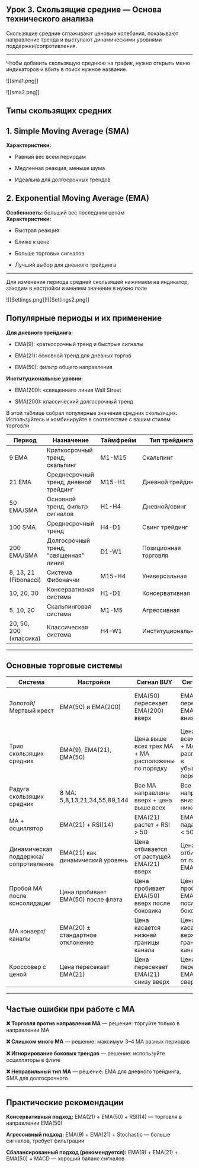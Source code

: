 ## Урок 3. Скользящие средние — Основа технического анализа

Скользящие средние сглаживают ценовые колебания, показывают направление тренда и выступают динамическими уровнями поддержки/сопротивления.

---
Чтобы добавить скользящую среднюю на график, нужно открыть меню индикаторов и вбить в поиск нужное название.

![[sma1.png]]

![[sma2.png]]
## Типы скользящих средних

## 1. Simple Moving Average (SMA)

**Характеристики:**

- Равный вес всем периодам
    
- Медленная реакция, меньше шума
    
- Идеальна для долгосрочных трендов

## 2. Exponential Moving Average (EMA)

**Особенность:** больший вес последним ценам  
**Характеристики:**

- Быстрая реакция
    
- Ближе к цене
    
- Больше торговых сигналов
    
- Лучший выбор для дневного трейдинга

---

Для изменения периода средней скользящей нажимаем на индикатор, заходим в настройки и меняем значение в нужно поле

![[Settings.png]]![[Settings2.png]]

## Популярные периоды и их применение

**Для дневного трейдинга:**

- EMA(9): краткосрочный тренд и быстрые сигналы
    
- EMA(21): основной тренд для дневных торгов
    
- EMA(50): фильтр общего направления

**Институциональные уровни:**

- EMA(200): «священная» линия Wall Street
    
- SMA(200): классический долгосрочный тренд

В этой таблице собрал популярные значения средних скользящих. Используйтесь и комбинируйте в соответствие с вашим стилем торговли

| Период                 | Назначение                            | Таймфрейм | Тип трейдинга        | Сила сигналов                              |
| ---------------------- | ------------------------------------- | --------- | -------------------- | ------------------------------------------ |
| 9 EMA                  | Краткосрочный тренд, скальпинг        | M1-M15    | Скальпинг            | Много сигналов, средняя точность           |
| 21 EMA                 | Среднесрочный тренд, дневной трейдинг | M15-H1    | Дневной трейдинг     | Хороший баланс количества и качества       |
| 50 EMA/SMA             | Основной тренд, фильтр сигналов       | H1-H4     | Дневной/свинг        | Меньше сигналов, высокая точность          |
| 100 SMA                | Среднесрочный тренд                   | H4-D1     | Свинг трейдинг       | Мало сигналов, очень точные                |
| 200 EMA/SMA            | Долгосрочный тренд, "священная" линия | D1-W1     | Позиционная торговля | Очень мало сигналов, максимальная точность |
| 8, 13, 21 (Fibonacci)  | Система Фибоначчи                     | M15-H4    | Универсальная        | Сбалансированная система                   |
| 10, 20, 30             | Консервативная система                | H1-D1     | Консервативная       | Консервативные, надежные сигналы           |
| 5, 10, 20              | Скальпинговая система                 | M1-M5     | Агрессивная          | Много сигналов, требует фильтрации         |
| 20, 50, 200 (классика) | Классическая система                  | H4-W1     | Институциональная    | Институциональные уровни                   |

---
## Основные торговые системы

| Система                              | Настройки                          | Сигнал BUY                                         | Сигнал SELL                                                 | Плюсы                                       | Минусы                                           |
| ------------------------------------ | ---------------------------------- | -------------------------------------------------- | ----------------------------------------------------------- | ------------------------------------------- | ------------------------------------------------ |
| Золотой/Мертвый крест                | EMA(50) и EMA(200)                 | EMA(50) пересекает EMA(200) вверх                  | EMA(50) пересекает EMA(200) вниз                            | Очень надежные сигналы смены тренда         | Очень медленные сигналы, пропуск начала движения |
| Трио скользящих средних              | EMA(9), EMA(21), EMA(50)           | Цена выше всех трех MA + MA расположены по порядку | Цена ниже всех трех MA + MA расположены в убывающем порядке | Четкое определение тренда                   | Требует терпения, мало сигналов                  |
| Радуга скользящих средних            | 8 MA: 5,8,13,21,34,55,89,144       | Все MA направлены вверх + цена выше всех           | Все MA направлены вниз + цена ниже всех                     | Визуальная ясность направления              | Сложность настройки и анализа                    |
| MA + осциллятор                      | EMA(21) + RSI(14)                  | EMA(21) растет + RSI > 50                          | EMA(21) падает + RSI < 50                                   | Хорошая фильтрация сигналов                 | Требует синхронизации индикаторов                |
| Динамическая поддержка/сопротивление | EMA(21) как динамический уровень   | Цена отбивается от растущей EMA(21) вверх          | Цена отбивается от падающей EMA(21) вниз                    | Гибкие уровни поддержки/сопротивления       | Субъективность определения отбоя                 |
| Пробой MA после консолидации         | Цена пробивает EMA(50) после флэта | Цена пробивает EMA(50) вверх после боковика        | Цена пробивает EMA(50) вниз после боковика                  | Точные входы после консолидации             | Ложные пробои в волатильном рынке                |
| MA конверт/каналы                    | EMA(20) ± стандартное отклонение   | Цена касается нижней границы канала                | Цена касается верхней границы канала                        | Определение перекупленности/перепроданности | Нужна оптимизация параметров конверта            |
| Кроссовер с ценой                    | Цена пересекает EMA(21)            | Цена пересекает EMA(21) снизу вверх                | Цена пересекает EMA(21) сверху вниз                         | Простота и оперативность                    | Много ложных сигналов в боковике                 |


---
## Частые ошибки при работе с MA

**❌ Торговля против направления MA** — решение: торгуйте только в направлении MA

**❌ Слишком много MA** — решение: максимум 3–4 MA разных периодов

**❌ Игнорирование боковых трендов** — решение: используйте осцилляторы в флэте

**❌ Неправильный тип MA** — решение: EMA для дневного трейдинга, SMA для долгосрочного

---
## Практические рекомендации

**Консервативный подход:** EMA(21) + EMA(50) + RSI(14) — торговля в направлении EMA(50)

**Агрессивный подход:** EMA(9) + EMA(21) + Stochastic — больше сигналов, требует фильтрации

**Сбалансированный подход (рекомендуется):** EMA(9) + EMA(21) + EMA(50) + MACD — хороший баланс сигналов